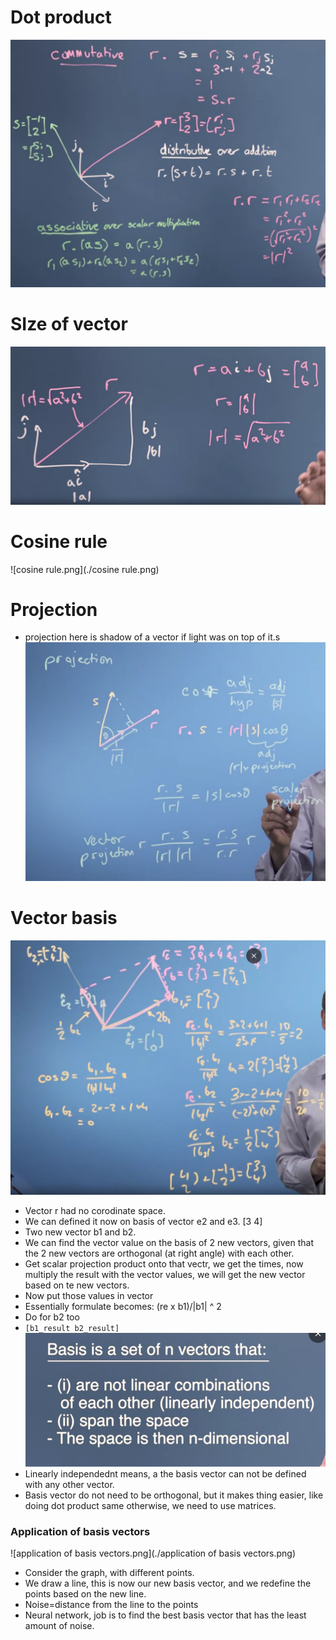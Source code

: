 # Dot product
![dot_product.png](./dot_product.png)
# SIze of vector
![size.png](./size.png)
# Cosine rule
![cosine rule.png](./cosine rule.png)
# Projection
- projection here is shadow of a vector if light was on top of it.s
![projection.png](./projection.png)
# Vector basis
![changing_basis.png](./changing_basis.png)
- Vector r had no corodinate space.
- We can defined it now on basis of vector e2 and e3. [3 4]
- Two new vector b1 and b2.
- We can find the vector value on the basis of 2 new vectors, given that the 2 new vectors are orthogonal (at right angle) with each other.
- Get scalar projection product onto that vectr, we get the times, now multiply the result with the vector values, we will get the new vector based on te new vectors.
- Now put those values in vector
- Essentially formulate becomes: (re x b1)/|b1| ^ 2
- Do for b2 too
- `[b1_result b2_result]`
![reuiqrement_for_basis_vector.png](./reuiqrement_for_basis_vector.png)
- Linearly independednt means, a the basis vector can not be defined with any other vector.
- Basis vector do not need to be orthogonal, but it makes thing easier, like doing dot product same otherwise, we need to use matrices.

### Application of basis vectors
![application of basis vectors.png](./application of basis vectors.png)
- Consider the graph, with different points.
- We draw a line, this is now our new basis vector, and we redefine the points based on the new line.
- Noise=distance from the line to the points
- Neural network, job is to find the best basis vector that has the least amount of noise.